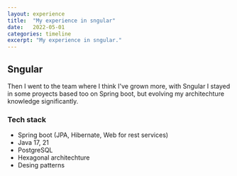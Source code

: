 ```yaml
---
layout: experience
title:  "My experience in sngular"
date:   2022-05-01
categories: timeline
excerpt: "My experience in sngular."
---
```


## Sngular

Then I went to the team where I think I've grown more, with Sngular I stayed in some proyects based too on Spring boot, but evolving my architechture knowledge significantly.

### Tech stack

- Spring boot (JPA, Hibernate, Web for rest services)
- Java 17, 21
- PostgreSQL
- Hexagonal architechture
- Desing patterns